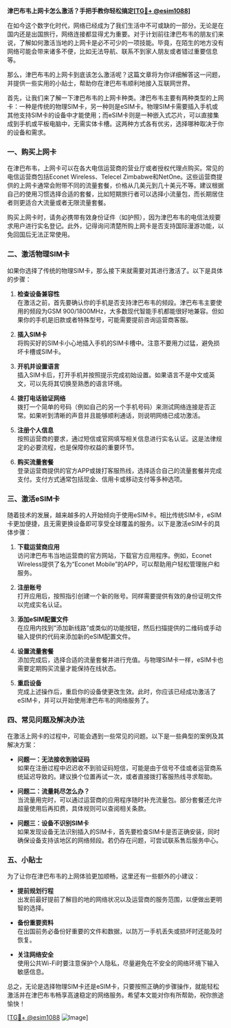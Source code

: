 **津巴布韦上网卡怎么激活？手把手教你轻松搞定[[TG💪+ @esim1088](https://t.me/s/esim1088)]**

在如今这个数字化时代，网络已经成为了我们生活中不可或缺的一部分。无论是在国内还是出国旅行，网络连接都显得尤为重要。对于计划前往津巴布韦的朋友们来说，了解如何激活当地的上网卡是必不可少的一项技能。毕竟，在陌生的地方没有网络可能会带来诸多不便，比如无法导航、联系不到家人朋友或者错过重要信息等。

那么，津巴布韦的上网卡到底该怎么激活呢？这篇文章将为你详细解答这一问题，并提供一些实用的小贴士，帮助你在津巴布韦顺利地接入互联网世界。

首先，让我们来了解一下津巴布韦的上网卡种类。津巴布韦主要有两种类型的上网卡：一种是传统的物理SIM卡，另一种则是eSIM卡。物理SIM卡需要插入手机或其他支持SIM卡的设备中才能使用；而eSIM卡则是一种嵌入式芯片，可以直接集成到手机或平板电脑中，无需实体卡槽。这两种方式各有优劣，选择哪种取决于你的设备和需求。

### **一、购买上网卡**

在津巴布韦，上网卡可以在各大电信运营商的营业厅或者授权代理点购买。常见的电信运营商包括Econet Wireless、Telecel Zimbabwe和NetOne。这些运营商提供的上网卡通常会附带不同的流量套餐，价格从几美元到几十美元不等。建议根据自己的使用习惯选择合适的套餐，比如短期旅行者可以选择小流量包，而长期居住者则更适合大流量或者无限流量套餐。

购买上网卡时，请务必携带有效身份证件（如护照），因为津巴布韦的电信法规要求用户进行实名登记。此外，记得询问清楚所购上网卡是否支持国际漫游功能，以免回国后无法正常使用。

### **二、激活物理SIM卡**

如果你选择了传统的物理SIM卡，那么接下来就需要对其进行激活了。以下是具体的步骤：

1. **检查设备兼容性**  
   在激活之前，首先要确认你的手机是否支持津巴布韦的频段。津巴布韦主要使用的频段为GSM 900/1800MHz，大多数现代智能手机都能很好地兼容。但如果你的手机是旧款或者特殊型号，可能需要提前咨询运营商客服。

2. **插入SIM卡**  
   将购买好的SIM卡小心地插入手机的SIM卡槽中。注意不要用力过猛，避免损坏卡槽或SIM卡。

3. **开机并设置语言**  
   插入SIM卡后，打开手机并按照提示完成初始设置。如果语言不是中文或英文，可以先将其切换至熟悉的语言环境。

4. **拨打电话验证网络**  
   拨打一个简单的号码（例如自己的另一个手机号码）来测试网络连接是否正常。如果听到清晰的声音并且能够顺利通话，则说明网络已成功激活。

5. **注册个人信息**  
   按照运营商的要求，通过短信或官网填写相关信息进行实名认证。这是法律规定的必要流程，也是保障你权益的重要环节。

6. **购买流量套餐**  
   登录运营商提供的官方APP或拨打客服热线，选择适合自己的流量套餐并完成支付。支付方式通常包括现金、信用卡或移动支付等多种选项。

### **三、激活eSIM卡**

随着技术的发展，越来越多的人开始倾向于使用eSIM卡。相比传统SIM卡，eSIM卡更加便捷，且无需更换设备即可享受全球覆盖的服务。以下是激活eSIM卡的具体步骤：

1. **下载运营商应用**  
   访问津巴布韦当地运营商的官方网站，下载官方应用程序。例如，Econet Wireless提供了名为“Econet Mobile”的APP，可以帮助用户轻松管理账户和服务。

2. **注册账号**  
   打开应用后，按照指引创建一个新的账号。同样需要提供有效的身份证明文件以完成实名认证。

3. **添加eSIM配置文件**  
   在应用内找到“添加新线路”或类似的功能按钮，然后扫描提供的二维码或手动输入提供的代码来添加新的eSIM配置文件。

4. **设置流量套餐**  
   添加完成后，选择合适的流量套餐并进行充值。与物理SIM卡一样，eSIM卡也需要定期购买流量才能保持在线状态。

5. **重启设备**  
   完成上述操作后，重启你的设备使更改生效。此时，你应该已经成功激活了eSIM卡，并可以开始使用津巴布韦的网络服务了。

### **四、常见问题及解决办法**

在激活上网卡的过程中，可能会遇到一些常见的问题。以下是一些典型的案例及其解决方案：

- **问题一：无法接收到验证码**  
  如果在注册过程中迟迟收不到验证码短信，可能是由于信号不佳或者运营商系统延迟导致的。建议换个位置再试一次，或者直接拨打客服热线寻求帮助。

- **问题二：流量耗尽怎么办？**  
  当流量用完时，可以通过运营商的应用程序随时补充流量包。部分套餐还允许超量使用后再扣费，具体规则可以查阅相关条款。

- **问题三：设备不识别SIM卡**  
  如果发现设备无法识别插入的SIM卡，首先要检查SIM卡是否正确安装，同时确保设备支持该地区的网络频段。若仍存在问题，可尝试联系售后服务中心。

### **五、小贴士**

为了让你在津巴布韦的上网体验更加顺畅，这里还有一些额外的小建议：

- **提前规划行程**  
  出发前最好提前了解目的地的网络状况以及运营商的服务范围，以便做出更明智的选择。

- **备份重要资料**  
  在出国前务必备份好重要的文件和数据，以防万一手机丢失或损坏时还能及时恢复。

- **关注网络安全**  
  使用公共Wi-Fi时要注意保护个人隐私，尽量避免在不安全的网络环境下输入敏感信息。

总之，无论是选择物理SIM卡还是eSIM卡，只要按照正确的步骤操作，就能轻松激活并在津巴布韦畅享高速稳定的网络服务。希望本文能对你有所帮助，祝你旅途愉快！

[[TG💪+ @esim1088](https://t.me/s/esim1088) ![Image](https://i.postimg.cc/4NQfJmqS/Snipaste-2025-05-13-00-14-12.png)]